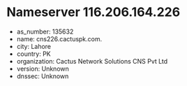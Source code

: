 # Nameserver 116.206.164.226

* as_number: 135632
* name: cns226.cactuspk.com.
* city: Lahore
* country: PK
* organization: Cactus Network Solutions CNS Pvt Ltd
* version: Unknown
* dnssec: Unknown
